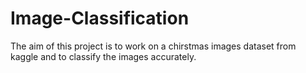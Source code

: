# Image-Classification
The aim of this project is to work on a chirstmas images dataset from kaggle and to classify the images accurately. 
